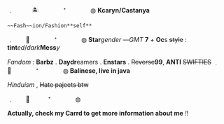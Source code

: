 ﹒　　　🏝️　　　　⁺　　　　◍
       **Kcaryn/Castanya**
       
	~~Fash~~ion/Fashion**self**
﹒　　🌊　　　　⁺　　　　◍
**Star***gender*
—*GMT* **7** *+*
**Oc**s ~~style~~ : **tint***ed*/*dark***Mess***y*

*Fandom* : **Barbz** . **Daydr**eamers . **Enstars** . ~~Reverse~~**99**,
**ANTI** ~~SWIFTIES~~
﹒　🏮　　　　⁺　　　　◍
**Balinese, live in java** 

*Hinduism* , ~~Hate pajeets btw~~

﹒　　🍨　　　⁺　　　　◍

**Actually, check my Carrd to get more information about me** *!*!
